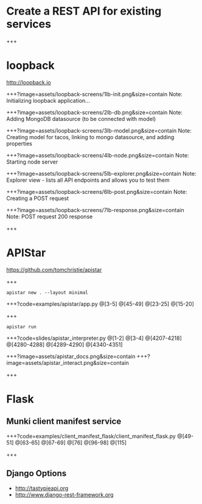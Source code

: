 # Create a REST API for existing services
+++
# loopback
http://loopback.io

+++?image=assets/loopback-screens/1lb-init.png&size=contain
Note: 
Initializing loopback application...

+++?image=assets/loopback-screens/2lb-db.png&size=contain
Note:
Adding MongoDB datasource (to be connected with model)

+++?image=assets/loopback-screens/3lb-model.png&size=contain
Note:
Creating model for tacos, linking to mongo datasource, and adding properties

+++?image=assets/loopback-screens/4lb-node.png&size=contain
Note: 
Starting node server

+++?image=assets/loopback-screens/5lb-explorer.png&size=contain
Note: 
Explorer view - lists all API endpoints and allows you to test them

+++?image=assets/loopback-screens/6lb-post.png&size=contain
Note: 
Creating a POST request

+++?image=assets/loopback-screens/7lb-response.png&size=contain
Note: 
POST request 200 response

+++
# APIStar
https://github.com/tomchristie/apistar

+++
```shell
apistar new . --layout minimal
```

+++?code=examples/apistar/app.py
@[3-5]
@[45-49]
@[23-25]
@[15-20]

+++
```shell
apistar run
```
+++?code=slides/apistar_interpreter.py
@[1-2]
@[3-4]
@[4207-4218]
@[4280-4288]
@[4289-4290]
@[4340-4351]

+++?image=assets/apistar_docs.png&size=contain
+++?image=assets/apistar_interact.png&size=contain

+++
# Flask
## Munki client manifest service

+++?code=examples/client_manifest_flask/client_manifest_flask.py
@[49-51]
@[63-65]
@[67-69]
@[76]
@[96-98]
@[115]

+++
## Django Options
- http://tastypieapi.org
- http://www.django-rest-framework.org
